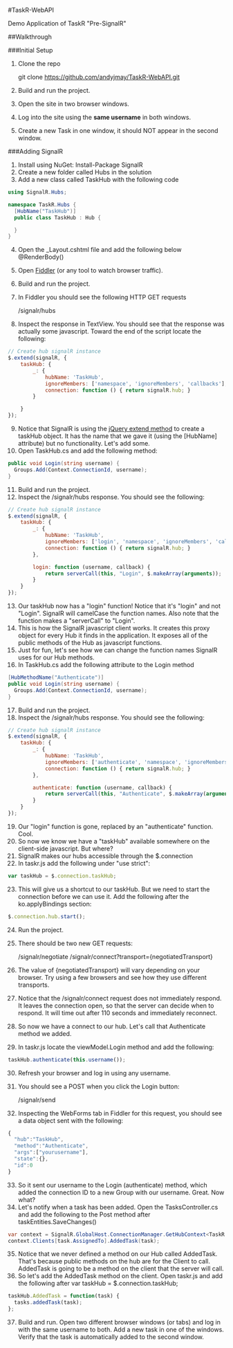#TaskR-WebAPI


Demo Application of TaskR "Pre-SignalR"

##Walkthrough

###Initial Setup
1. Clone the repo

    git clone https://github.com/andyjmay/TaskR-WebAPI.git
    
2. Build and run the project.
3. Open the site in two browser windows.
4. Log into the site using the **same username** in both windows.
5. Create a new Task in one window, it should NOT appear in the second window.

###Adding SignalR
1. Install using NuGet: Install-Package SignalR
2. Create a new folder called Hubs in the solution
3. Add a new class called TaskHub with the following code

```csharp
using SignalR.Hubs;    

namespace TaskR.Hubs {
  [HubName("TaskHub")]
  public class TaskHub : Hub {

  }
}
```

4. Open the _Layout.cshtml file and add the following below @RenderBody()

    <script src="@Url.Content("~/Scripts/jquery.signalR-0.5.0.js")"></script>    
    <script src="@Url.Content("~/signalr/hubs")"></script>

5. Open [Fiddler](http://www.fiddler2.com/fiddler2/) (or any tool to watch browser traffic).
6. Build and run the project.
7. In Fiddler you should see the following HTTP GET requests

    /signalr/hubs
    
8. Inspect the response in TextView. You should see that the response was actually some javascript. Toward the end of the script locate the following:

```javascript
// Create hub signalR instance
$.extend(signalR, {
    taskHub: {
        _: {
            hubName: 'TaskHub',
            ignoreMembers: ['namespace', 'ignoreMembers', 'callbacks'],
            connection: function () { return signalR.hub; }
        }

    }
});
```

9. Notice that SignalR is using the [jQuery extend method](http://api.jquery.com/jQuery.extend/) to create a taskHub object. It has the name that we gave it (using the [HubName] attribute) but no functionality. Let's add some.
10. Open TaskHub.cs and add the following method:

```csharp
public void Login(string username) {
  Groups.Add(Context.ConnectionId, username);
}
```

11. Build and run the project.
12. Inspect the /signalr/hubs response. You should see the following:

```javascript
// Create hub signalR instance
$.extend(signalR, {
    taskHub: {
        _: {
            hubName: 'TaskHub',
            ignoreMembers: ['login', 'namespace', 'ignoreMembers', 'callbacks'],
            connection: function () { return signalR.hub; }
        },

        login: function (username, callback) {
            return serverCall(this, "Login", $.makeArray(arguments));
        }
    }
});
```

13. Our taskHub now has a "login" function! Notice that it's "login" and not "Login". SignalR will camelCase the function names. Also note that the function makes a "serverCall" to "Login".
14. This is how the SignalR javascript client works. It creates this proxy object for every Hub it finds in the application. It exposes all of the public methods of the Hub as javascript functions.
15. Just for fun, let's see how we can change the function names SignalR uses for our Hub methods.
16. In TaskHub.cs add the following attribute to the Login method

```csharp
[HubMethodName("Authenticate")]
public void Login(string username) {
  Groups.Add(Context.ConnectionId, username);
}
```

17. Build and run the project.
18. Inspect the /signalr/hubs response. You should see the following:

```javascript
// Create hub signalR instance
$.extend(signalR, {
    taskHub: {
        _: {
            hubName: 'TaskHub',
            ignoreMembers: ['authenticate', 'namespace', 'ignoreMembers', 'callbacks'],
            connection: function () { return signalR.hub; }
        },

        authenticate: function (username, callback) {
            return serverCall(this, "Authenticate", $.makeArray(arguments));
        }
    }
});
```

19. Our "login" function is gone, replaced by an "authenticate" function. Cool.
20. So now we know we have a "taskHub" available somewhere on the client-side javascript. But where?
21. SignalR makes our hubs accessible through the $.connection 
22. In taskr.js add the following under "use strict":

```javascript
var taskHub = $.connection.taskHub;
```
23. This will give us a shortcut to our taskHub. But we need to start the connection before we can use it. Add the following after the ko.applyBindings section:

```javascript
$.connection.hub.start();
```

24. Run the project.
25. There should be two new GET requests:

    /signalr/negotiate
    /signalr/connect?transport={negotiatedTransport}

26. The value of {negotiatedTransport} will vary depending on your browser. Try using a few browsers and see how they use different transports.
27. Notice that the /signalr/connect request does not immediately respond. It leaves the connection open, so that the server can decide when to respond. It will time out after 110 seconds and immediately reconnect.
28. So now we have a connect to our hub. Let's call that Authenticate method we added.
29. In taskr.js locate the viewModel.Login method and add the following:

```javascript
taskHub.authenticate(this.username());
```

30. Refresh your browser and log in using any username.
31. You should see a POST when you click the Login button:

    /signalr/send

32. Inspecting the WebForms tab in Fiddler for this request, you should see a data object sent with the following:

```javascript
{
  "hub":"TaskHub",
  "method":"Authenticate",
  "args":["yourusername"],
  "state":{},
  "id":0
}
```

33. So it sent our username to the Login (authenticate) method, which added the connection ID to a new Group with our username. Great. Now what?
34. Let's notify when a task has been added. Open the TasksController.cs and add the following to the Post method after taskEntities.SaveChanges()

```csharp
var context = SignalR.GlobalHost.ConnectionManager.GetHubContext<TaskR.Hubs.TaskHub>();
context.Clients[task.AssignedTo].AddedTask(task);
```

35. Notice that we never defined a method on our Hub called AddedTask. That's because public methods on the hub are for the Client to call. AddedTask is going to be a method on the client that the server will call.
36. So let's add the AddedTask method on the client. Open taskr.js and add the following after var taskHub = $.connection.taskHub;

```javascript
taskHub.AddedTask = function(task) {
  tasks.addedTask(task);
};
```

37. Build and run. Open two different browser windows (or tabs) and log in with the same username to both. Add a new task in one of the windows. Verify that the task is automatically added to the second window.